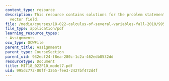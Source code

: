```yaml
---
content_type: resource
description: This resource contains solutions for the problem statements related to
  vector field.
file: /media/courses/18-022-calculus-of-several-variables-fall-2010/995dc77200ff3265fee32427bf472d4f_MIT18_022F10_model7.pdf
file_type: application/pdf
learning_resource_types:
- Assignments
ocw_type: OCWFile
parent_title: Assignments
parent_type: CourseSection
parent_uid: 932ecf24-f8ea-280c-1c2a-462edb8532dd
resourcetype: Document
title: MIT18_022F10_model7.pdf
uid: 995dc772-00ff-3265-fee3-2427bf472d4f
---
```

